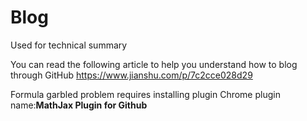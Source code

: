 # Blog
Used for technical summary

You can read the following article to help you understand how to blog through GitHub
https://www.jianshu.com/p/7c2cce028d29

Formula garbled problem requires installing plugin
Chrome plugin name:**MathJax Plugin for Github**

